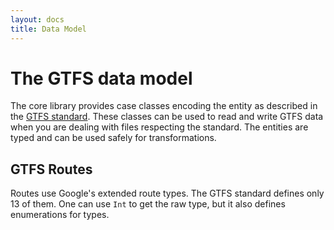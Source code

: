 ```yaml
---
layout: docs
title: Data Model
---
```


# The GTFS data model

The core library provides case classes encoding the entity as described in the [GTFS standard][gtfs]. These classes can be used to read and write GTFS data when you are dealing with files respecting the standard.
The entities are typed and can be used safely for transformations.

## GTFS Routes

Routes use Google's extended route types. The GTFS standard defines only 13 of them.
One can use `Int` to get the raw type, but it also defines enumerations for types.

[gtfs]: https://developers.google.com/transit/gtfs/reference/
